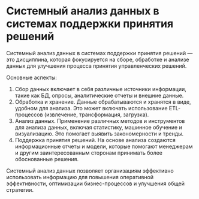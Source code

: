 # Системный анализ данных в системах поддержки принятия решений

Системный анализ данных в системах поддержки принятия решений — это дисциплина, которая фокусируется на сборе, обработке и анализе данных для улучшения процесса принятия управленческих решений.

Основные аспекты:
1. Сбор данных включает в себя различные источники информации, такие как БД, опросы, аналитические отчеты и внешние данные.
2. Обработка и хранение. Данные обрабатываются и хранятся в виде, удобном для анализа. Это может включать использование ETL-процессов (извлечение, трансформация, загрузка).
3. Анализ данных. Применение различных методов и инструментов для анализа данных, включая статистику, машинное обучение и визуализацию. Это помогает выявить закономерности и тренды.
4. Поддержка принятия решений. На основе анализа создаются информационные отчеты и модели, которые помогают менеджерам и другим заинтересованным сторонам принимать более обоснованные решения.

Системный анализ данных позволяет организациям эффективно использовать информацию для повышения оперативной эффективности, оптимизации бизнес-процессов и улучшения общей стратегии.
